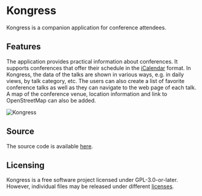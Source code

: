 # Kongress

Kongress is a companion application for conference attendees.

## Features

The application provides practical information about conferences. It supports conferences that offer their schedule in the [iCalendar](https://tools.ietf.org/html/rfc5545) format. In Kongress, the data of the talks are shown in various ways, e.g. in daily views, by talk category, etc. The users can also create a list of favorite conference talks as well as they can navigate to the web page of each talk. A map of the conference venue, location information and link to OpenStreetMap can also be added.

![Kongress](https://cdn.kde.org/screenshots/kongress/desktop.png)

## Source

The source code is available [here](https://invent.kde.org/utilities/kongress).

## Licensing

Kongress is a free software project licensed under GPL-3.0-or-later. However, individual files may be released under different [licenses](https://invent.kde.org/utilities/kongress/-/tree/master/LICENSES).

